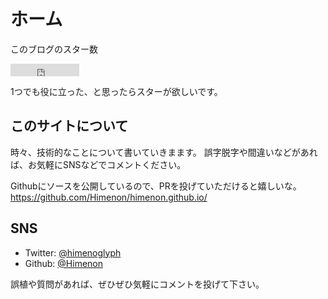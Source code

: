 # ホーム


このブログのスター数

<iframe src="https://ghbtns.com/github-btn.html?user=Himenon&repo=himenon.github.io&type=watch&count=true" allowtransparency="true" frameborder="0" scrolling="0" width="110" height="20"></iframe> 

1つでも役に立った、と思ったらスターが欲しいです。

## このサイトについて

時々、技術的なことについて書いていきまます。
誤字脱字や間違いなどがあれば、お気軽にSNSなどでコメントください。

Githubにソースを公開しているので、PRを投げていただけると嬉しいな。
<https://github.com/Himenon/himenon.github.io/>

## SNS

- Twitter: [@himenoglyph](https://twitter.com/)
- Github: [@Himenon](https://github.com/Himenon)

誤植や質問があれば、ぜひぜひ気軽にコメントを投げて下さい。
